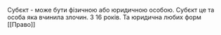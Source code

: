 Субєкт - може бути фізичною або юридичною особою. Субєкт це та особа яка вчинила злочин.
З 16 років. Та юридична любих форм
[[Право]]